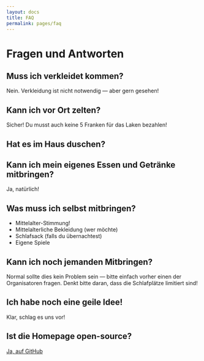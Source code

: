 ```yaml
---
layout: docs
title: FAQ
permalink: pages/faq
---
```


# Fragen und Antworten

## Muss ich verkleidet kommen?

Nein. Verkleidung ist nicht notwendig &mdash; aber gern gesehen!

## Kann ich vor Ort zelten?

Sicher! Du musst auch keine 5 Franken für das Laken bezahlen!

## Hat es im Haus duschen?

## Kann ich mein eigenes Essen und Getränke mitbringen?

Ja, natürlich!

## Was muss ich selbst mitbringen?

* Mittelalter-Stimmung!
* Mittelalterliche Bekleidung (wer möchte)
* Schlafsack (falls du übernachtest)
* Eigene Spiele

## Kann ich noch jemanden Mitbringen?

Normal sollte dies kein Problem sein &mdash; bitte einfach vorher einen der Organisatoren fragen.
Denkt bitte daran, dass die Schlafplätze limitiert sind!

## Ich habe noch eine geile Idee!

Klar, schlag es uns vor!

## Ist die Homepage open-source?

<a href="https://github.com/timo-schmid/mittelalterfest/" target="_blank">Ja, auf GitHub</a>
